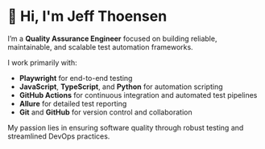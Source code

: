 # 👋 Hi, I'm Jeff Thoensen

I’m a **Quality Assurance Engineer** focused on building reliable, maintainable, and scalable test automation frameworks.

I work primarily with:
- **Playwright** for end-to-end testing
- **JavaScript**, **TypeScript**, and **Python** for automation scripting
- **GitHub Actions** for continuous integration and automated test pipelines
- **Allure** for detailed test reporting
- **Git** and **GitHub** for version control and collaboration

My passion lies in ensuring software quality through robust testing and streamlined DevOps practices.



<!--
**jeff-thoensen/jeff-thoensen** is a ✨ _special_ ✨ repository because its `README.md` (this file) appears on your GitHub profile.

Here are some ideas to get you started:

- 🔭 I’m currently working on ...
- 🌱 I’m currently learning ...
- 👯 I’m looking to collaborate on ...
- 🤔 I’m looking for help with ...
- 💬 Ask me about ...
- 📫 How to reach me: ...
- 😄 Pronouns: ...
- ⚡ Fun fact: ...
-->
